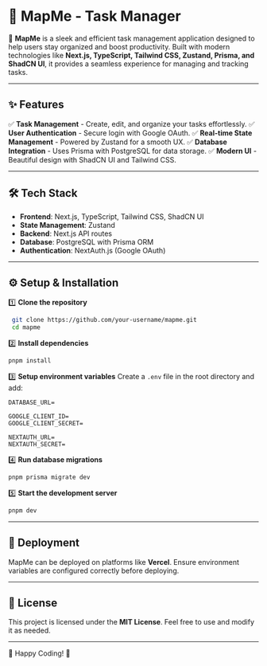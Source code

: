 # 📌 MapMe - Task Manager

🚀 **MapMe** is a sleek and efficient task management application designed to help users stay organized and boost productivity. Built with modern technologies like **Next.js, TypeScript, Tailwind CSS, Zustand, Prisma, and ShadCN UI**, it provides a seamless experience for managing and tracking tasks.

---

## ✨ Features

✅ **Task Management** - Create, edit, and organize your tasks effortlessly.
✅ **User Authentication** - Secure login with Google OAuth.
✅ **Real-time State Management** - Powered by Zustand for a smooth UX.
✅ **Database Integration** - Uses Prisma with PostgreSQL for data storage.
✅ **Modern UI** - Beautiful design with ShadCN UI and Tailwind CSS.

---

## 🛠️ Tech Stack

- **Frontend**: Next.js, TypeScript, Tailwind CSS, ShadCN UI
- **State Management**: Zustand
- **Backend**: Next.js API routes
- **Database**: PostgreSQL with Prisma ORM
- **Authentication**: NextAuth.js (Google OAuth)

---

## ⚙️ Setup & Installation

1️⃣ **Clone the repository**
```bash
 git clone https://github.com/your-username/mapme.git
 cd mapme
```

2️⃣ **Install dependencies**
```bash
pnpm install
```

3️⃣ **Setup environment variables**
Create a `.env` file in the root directory and add:
```env
DATABASE_URL=

GOOGLE_CLIENT_ID=
GOOGLE_CLIENT_SECRET=

NEXTAUTH_URL=
NEXTAUTH_SECRET=
```

4️⃣ **Run database migrations**
```bash
pnpm prisma migrate dev
```

5️⃣ **Start the development server**
```bash
pnpm dev
```

---

## 🚀 Deployment

MapMe can be deployed on platforms like **Vercel**. Ensure environment variables are configured correctly before deploying.

---

## 📜 License

This project is licensed under the **MIT License**. Feel free to use and modify it as needed.

---

🎯 Happy Coding! 🚀

